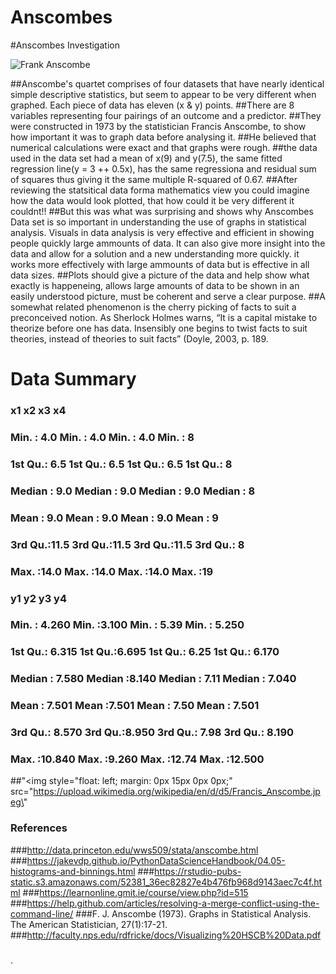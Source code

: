 # Anscombes
#Anscombes Investigation

![Frank Anscombe](https://en.wikipedia.org/wiki/Frank_Anscombe#/media/File:Francis_Anscombe.jpeg)

##Anscombe's quartet comprises of four datasets that have nearly identical simple descriptive statistics, but seem to appear to be very different when graphed. Each piece of data has eleven (x & y) points. 
##There are 8 variables representing four pairings of an outcome and a predictor.
##They were constructed in 1973 by the statistician Francis Anscombe, to show how important it was to graph data before analysing it. 
##He believed that numerical calculations were exact and that graphs were rough. 
##the data used in the data set had a mean of x(9) and y(7.5), the same fitted regression line(y = 3 ++ 0.5x), has the same regressiona and residual sum of squares thus giving it the same multiple R-squared of 0.67. 
##After reviewing the statsitical data forma mathematics view you could imagine how the data would look plotted, that how could it be very different it couldnt!!
##But this was what was surprising and shows why Anscombes Data set is so important in understanding the use of graphs in statistical analysis.
Visuals in data analysis is very effective and efficient in showing people quickly large ammounts of data. It can also give more insight into the data and allow for a solution and a new understanding more quickly. it works more effectively with large ammounts of data but is effective in all data sizes.
##Plots should give a picture of the data and help show what exactly is happeneing, allows large amounts of data to be shown in an easily understood picture, must be coherent and serve a clear purpose.
##A somewhat related phenomenon is the cherry picking of facts to suit a preconceived notion. As Sherlock
Holmes warns, “It is a capital mistake to theorize before one has data. Insensibly one begins to twist facts
to suit theories, instead of theories to suit facts” (Doyle, 2003, p. 189.


# Data Summary

###        x1             x2             x3             x4    
###  Min.   : 4.0   Min.   : 4.0   Min.   : 4.0   Min.   : 8  
###  1st Qu.: 6.5   1st Qu.: 6.5   1st Qu.: 6.5   1st Qu.: 8  
###  Median : 9.0   Median : 9.0   Median : 9.0   Median : 8  
###  Mean   : 9.0   Mean   : 9.0   Mean   : 9.0   Mean   : 9  
###  3rd Qu.:11.5   3rd Qu.:11.5   3rd Qu.:11.5   3rd Qu.: 8  
###  Max.   :14.0   Max.   :14.0   Max.   :14.0   Max.   :19  


###        y1               y2              y3              y4        
### Min.   : 4.260   Min.   :3.100   Min.   : 5.39   Min.   : 5.250  
###  1st Qu.: 6.315   1st Qu.:6.695   1st Qu.: 6.25   1st Qu.: 6.170  
###  Median : 7.580   Median :8.140   Median : 7.11   Median : 7.040  
###  Mean   : 7.501   Mean   :7.501   Mean   : 7.50   Mean   : 7.501  
###  3rd Qu.: 8.570   3rd Qu.:8.950   3rd Qu.: 7.98   3rd Qu.: 8.190  
###  Max.   :10.840   Max.   :9.260   Max.   :12.74   Max.   :12.500


##"<img style=\"float: left; margin: 0px 15px 0px 0px;\" src=\"https://upload.wikimedia.org/wikipedia/en/d/d5/Francis_Anscombe.jpeg\"
   

### References
###http://data.princeton.edu/wws509/stata/anscombe.html
###https://jakevdp.github.io/PythonDataScienceHandbook/04.05-histograms-and-binnings.html
###https://rstudio-pubs-static.s3.amazonaws.com/52381_36ec82827e4b476fb968d9143aec7c4f.html
###https://learnonline.gmit.ie/course/view.php?id=515
###https://help.github.com/articles/resolving-a-merge-conflict-using-the-command-line/
###F. J. Anscombe (1973). Graphs in Statistical Analysis. The American Statistician, 27(1):17-21.
###http://faculty.nps.edu/rdfricke/docs/Visualizing%20HSCB%20Data.pdf
###
.
